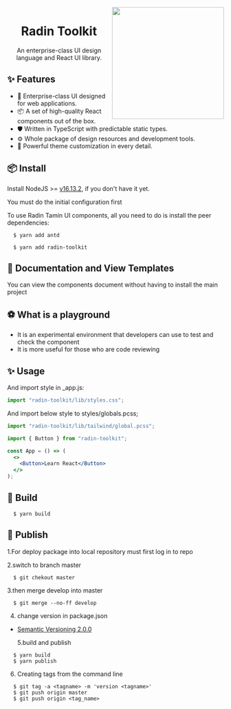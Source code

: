 <img align="right" height="260" src="https://mhdrp.ir/Radin/stak-hurrah.svg">
<h1 align="center">Radin Toolkit</h1>
<div align="center">
An enterprise-class UI design language and React UI library.
</div>

## ✨ Features

- 🌈 Enterprise-class UI designed for web applications.
- 📦 A set of high-quality React components out of the box.
- 🛡 Written in TypeScript with predictable static types.
- ⚙️ Whole package of design resources and development tools.
- 🎨 Powerful theme customization in every detail.

## 📦 Install

Install NodeJS >= [v16.13.2](http://nodejs.org/dist/v16.13.2/), if you don't have it yet.

You must do the initial configuration first

To use Radin Tamin UI components, all you need to do is install the peer dependencies:

```shell
  $ yarn add antd
```

```shell
  $ yarn add radin-toolkit
```

## 🥸 Documentation and View Templates

You can view the components document without having to install the main project

## ⚽ What is a playground

- It is an experimental environment that developers can use to test and check the component
- It is more useful for those who are code reviewing

## ✨ Usage

And import style in \_app.js:

```jsx
import "radin-toolkit/lib/styles.css";
```

And import below style to styles/globals.pcss;

```jsx
import "radin-toolkit/lib/tailwind/global.pcss";
```

```jsx
import { Button } from "radin-toolkit";

const App = () => (
  <>
    <Button>Learn React</Button>
  </>
);
```

## 🔨 Build

```shell
  $ yarn build
```

## 🚀 Publish

1.For deploy package into local repository must first log in to repo

2.switch to branch master

```shell
  $ git chekout master
```

3.then merge develop into master

```shell
  $ git merge --no-ff develop
```

4. change version in package.json

- [Semantic Versioning 2.0.0](https://semver.org/)

  5.build and publish

```shell
  $ yarn build
  $ yarn publish
```

6. Creating tags from the command line

```shell
  $ git tag -a <tagname> -m 'version <tagname>'
  $ git push origin master
  $ git push origin <tag_name>
```
